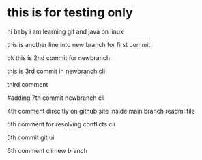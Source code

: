 # this is for testing only 
hi baby i am learning git and java on linux

this is another line into new branch for first commit

ok this is 2nd commit for newbranch

this is 3rd commit in newbranch cli

third comment

#adding 7th commit newbranch cli 

4th comment direcltly on github site inside main branch readmi file

5th comment for resolving conflicts cli

5th commit git ui

6th comment cli new branch
